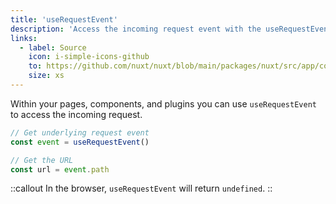 ```yaml
---
title: 'useRequestEvent'
description: 'Access the incoming request event with the useRequestEvent composable.'
links:
  - label: Source
    icon: i-simple-icons-github
    to: https://github.com/nuxt/nuxt/blob/main/packages/nuxt/src/app/composables/ssr.ts
    size: xs
---
```


Within your pages, components, and plugins you can use `useRequestEvent` to access the incoming request.

```ts
// Get underlying request event
const event = useRequestEvent()

// Get the URL
const url = event.path
```

::callout
In the browser, `useRequestEvent` will return `undefined`.
::
